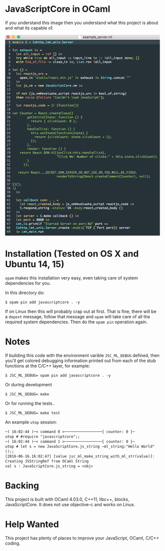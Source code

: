 JavaScriptCore in OCaml
==========================

If you understand this image then you understand what this project is
about and what its capable of.

![poc](./static/poc.png)

# Installation (Tested on OS X and Ubuntu 14, 15)

`opam` makes this installation very easy, even taking care of system
dependencies for you.

In this directory do:

```shell
$ opam pin add javascriptcore . -y
```

If on Linux then this will probably crap out at first. That is fine,
there will be a `depext` message, follow that message and `opam` will
take care of all the required system dependencies. Then do the `opam
pin` operation again.

# Notes

If building this code with the environment varible `JSC_ML_DEBUG`
defined, then you'll get colored debugging information printed out
from each of the stub functions at the C/C++ layer, for example:

```shell
$ JSC_ML_DEBUG= opam pin add javascriptcore . -y
```

Or during development

```shell
$ JSC_ML_DEBUG= make
```

Or for running the tests..

```shell
$ JSC_ML_DEBUG= make test
```

An example `utop` session:

```shell
─( 16:02:44 )─< command 0 >─────────────────{ counter: 0 }─
utop # #require "javascriptcore";;
─( 16:02:44 )─< command 1 >─────────────────{ counter: 0 }─
utop # let s = new JavaScriptCore.js_string ~ml_string:"Hello World" ();;
[2016-06-16.16:02:47] [value jsc_ml_make_string_with_ml_str(value)]: Creating JSStringRef from OCaml String
val s : JavaScriptCore.js_string = <obj>
```

# Backing 

This project is built with OCaml 4.03.0, C++11, libc++, blocks,
JavaScriptCore. It does not use objective-c and works on Linux.

# Help Wanted

This project has plenty of places to improve your JavaScript, OCaml,
C/C++ coding.
